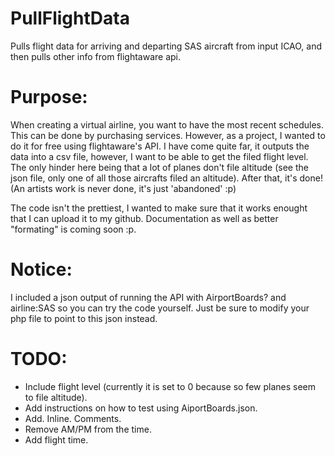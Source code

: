 # PullFlightData
Pulls flight data for arriving and departing SAS aircraft from input ICAO, and then pulls other info from flightaware api.

# Purpose:

When creating a virtual airline, you want to have the most recent schedules.
This can be done by purchasing services. However, as a project, I wanted to do it for free using flightaware's API.
I have come quite far, it outputs the data into a csv file, however, I want to be able to get the filed flight level.
The only hinder here being that a lot of planes don't file altitude (see the json file, only one of all those aircrafts filed an altitude).
After that, it's done! (An artists work is never done, it's just 'abandoned' :p)

The code isn't the prettiest, I wanted to make sure that it works enought that I can upload it to my github.
Documentation as well as better "formating" is coming soon :p.

# Notice:

I included a json output of running the API with AirportBoards? and airline:SAS so you can try the code yourself.
Just be sure to modify your php file to point to this json instead.

# TODO: 

- Include flight level (currently it is set to 0 because so few planes seem to file altitude).
- Add instructions on how to test using AiportBoards.json.
- Add. Inline. Comments.
- Remove AM/PM from the time.
- Add flight time.
